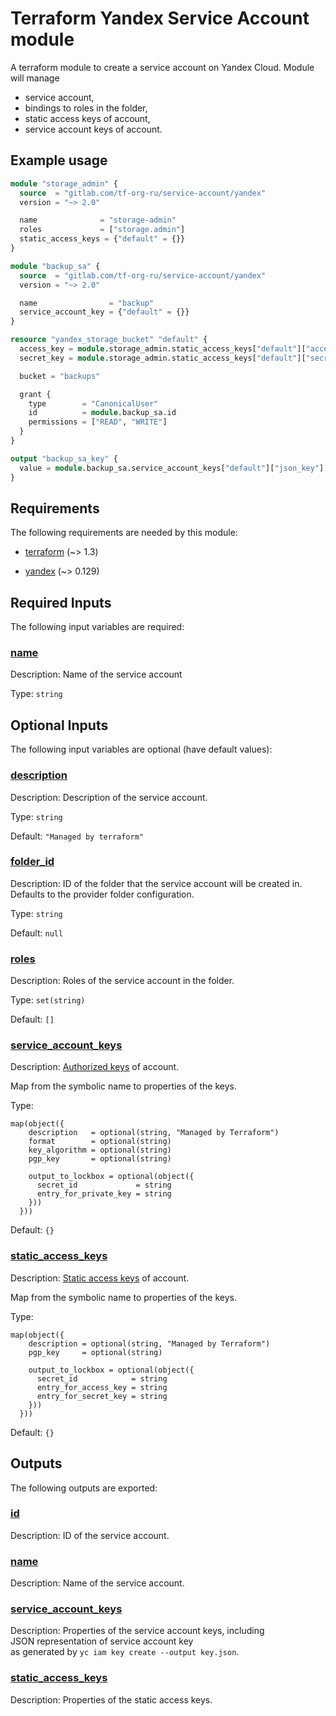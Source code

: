 # Terraform Yandex Service Account module

A terraform module to create a service account on Yandex Cloud. Module will manage

* service account,
* bindings to roles in the folder,
* static access keys of account,
* service account keys of account. 

## Example usage

```terraform
module "storage_admin" {
  source  = "gitlab.com/tf-org-ru/service-account/yandex"
  version = "~> 2.0" 

  name              = "storage-admin"
  roles             = ["storage.admin"]
  static_access_keys = {"default" = {}}
}

module "backup_sa" {
  source  = "gitlab.com/tf-org-ru/service-account/yandex"
  version = "~> 2.0"

  name                = "backup"
  service_account_key = {"default" = {}}
}

resource "yandex_storage_bucket" "default" {
  access_key = module.storage_admin.static_access_keys["default"]["access_key"]
  secret_key = module.storage_admin.static_access_keys["default"]["secret_key"]

  bucket = "backups"

  grant {
    type        = "CanonicalUser"
    id          = module.backup_sa.id
    permissions = ["READ", "WRITE"]
  }
}

output "backup_sa_key" {
  value = module.backup_sa.service_account_keys["default"]["json_key"]
}
```
<!-- BEGIN_TF_DOCS -->
## Requirements

The following requirements are needed by this module:

- <a name="requirement_terraform"></a> [terraform](#requirement\_terraform) (~> 1.3)

- <a name="requirement_yandex"></a> [yandex](#requirement\_yandex) (~> 0.129)

## Required Inputs

The following input variables are required:

### <a name="input_name"></a> [name](#input\_name)

Description: Name of the service account

Type: `string`

## Optional Inputs

The following input variables are optional (have default values):

### <a name="input_description"></a> [description](#input\_description)

Description: Description of the service account.

Type: `string`

Default: `"Managed by terraform"`

### <a name="input_folder_id"></a> [folder\_id](#input\_folder\_id)

Description: ID of the folder that the service account will be created in. Defaults to the provider folder configuration.

Type: `string`

Default: `null`

### <a name="input_roles"></a> [roles](#input\_roles)

Description: Roles of the service account in the folder.

Type: `set(string)`

Default: `[]`

### <a name="input_service_account_keys"></a> [service\_account\_keys](#input\_service\_account\_keys)

Description:   [Authorized keys](https://cloud.yandex.com/docs/iam/concepts/authorization/key) of account.

  Map from the symbolic name to properties of the keys.

Type:

```hcl
map(object({
    description   = optional(string, "Managed by Terraform")
    format        = optional(string)
    key_algorithm = optional(string)
    pgp_key       = optional(string)

    output_to_lockbox = optional(object({
      secret_id             = string
      entry_for_private_key = string
    }))
  }))
```

Default: `{}`

### <a name="input_static_access_keys"></a> [static\_access\_keys](#input\_static\_access\_keys)

Description:   [Static access keys](https://cloud.yandex.com/docs/iam/operations/sa/create-access-key) of account.

  Map from the symbolic name to properties of the keys.

Type:

```hcl
map(object({
    description = optional(string, "Managed by Terraform")
    pgp_key     = optional(string)

    output_to_lockbox = optional(object({
      secret_id            = string
      entry_for_access_key = string
      entry_for_secret_key = string
    }))
  }))
```

Default: `{}`

## Outputs

The following outputs are exported:

### <a name="output_id"></a> [id](#output\_id)

Description: ID of the service account.

### <a name="output_name"></a> [name](#output\_name)

Description: Name of the service account.

### <a name="output_service_account_keys"></a> [service\_account\_keys](#output\_service\_account\_keys)

Description:   Properties of the service account keys, including  
  JSON representation of service account key  
  as generated by `yc iam key create --output key.json`.

### <a name="output_static_access_keys"></a> [static\_access\_keys](#output\_static\_access\_keys)

Description: Properties of the static access keys.
<!-- END_TF_DOCS -->